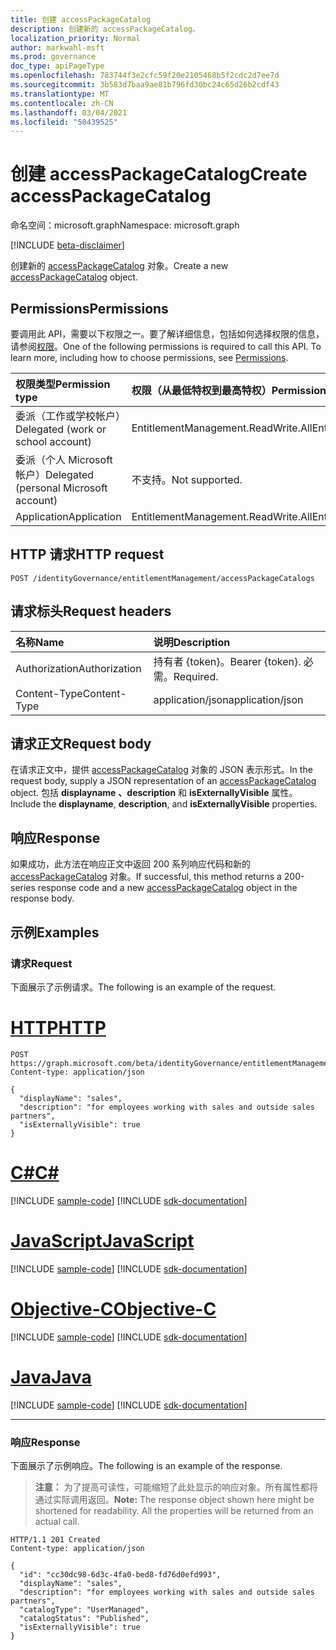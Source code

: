 ```yaml
---
title: 创建 accessPackageCatalog
description: 创建新的 accessPackageCatalog。
localization_priority: Normal
author: markwahl-msft
ms.prod: governance
doc_type: apiPageType
ms.openlocfilehash: 783744f3e2cfc59f20e2105468b5f2cdc2d7ee7d
ms.sourcegitcommit: 3b583d7baa9ae81b796fd30bc24c65d26b2cdf43
ms.translationtype: MT
ms.contentlocale: zh-CN
ms.lasthandoff: 03/04/2021
ms.locfileid: "50439525"
---
```

# <a name="create-accesspackagecatalog"></a><span data-ttu-id="9cc86-103">创建 accessPackageCatalog</span><span class="sxs-lookup"><span data-stu-id="9cc86-103">Create accessPackageCatalog</span></span>

<span data-ttu-id="9cc86-104">命名空间：microsoft.graph</span><span class="sxs-lookup"><span data-stu-id="9cc86-104">Namespace: microsoft.graph</span></span>

[!INCLUDE [beta-disclaimer](../../includes/beta-disclaimer.md)]

<span data-ttu-id="9cc86-105">创建新的 [accessPackageCatalog](../resources/accesspackagecatalog.md) 对象。</span><span class="sxs-lookup"><span data-stu-id="9cc86-105">Create a new [accessPackageCatalog](../resources/accesspackagecatalog.md) object.</span></span>

## <a name="permissions"></a><span data-ttu-id="9cc86-106">Permissions</span><span class="sxs-lookup"><span data-stu-id="9cc86-106">Permissions</span></span>

<span data-ttu-id="9cc86-p101">要调用此 API，需要以下权限之一。要了解详细信息，包括如何选择权限的信息，请参阅[权限](/graph/permissions-reference)。</span><span class="sxs-lookup"><span data-stu-id="9cc86-p101">One of the following permissions is required to call this API. To learn more, including how to choose permissions, see [Permissions](/graph/permissions-reference).</span></span>

| <span data-ttu-id="9cc86-109">权限类型</span><span class="sxs-lookup"><span data-stu-id="9cc86-109">Permission type</span></span>                        | <span data-ttu-id="9cc86-110">权限（从最低特权到最高特权）</span><span class="sxs-lookup"><span data-stu-id="9cc86-110">Permissions (from least to most privileged)</span></span> |
|:---------------------------------------|:--------------------------------------------|
| <span data-ttu-id="9cc86-111">委派（工作或学校帐户）</span><span class="sxs-lookup"><span data-stu-id="9cc86-111">Delegated (work or school account)</span></span>     | <span data-ttu-id="9cc86-112">EntitlementManagement.ReadWrite.All</span><span class="sxs-lookup"><span data-stu-id="9cc86-112">EntitlementManagement.ReadWrite.All</span></span> |
| <span data-ttu-id="9cc86-113">委派（个人 Microsoft 帐户）</span><span class="sxs-lookup"><span data-stu-id="9cc86-113">Delegated (personal Microsoft account)</span></span> | <span data-ttu-id="9cc86-114">不支持。</span><span class="sxs-lookup"><span data-stu-id="9cc86-114">Not supported.</span></span> |
| <span data-ttu-id="9cc86-115">Application</span><span class="sxs-lookup"><span data-stu-id="9cc86-115">Application</span></span>                            | <span data-ttu-id="9cc86-116">EntitlementManagement.ReadWrite.All</span><span class="sxs-lookup"><span data-stu-id="9cc86-116">EntitlementManagement.ReadWrite.All</span></span> |

## <a name="http-request"></a><span data-ttu-id="9cc86-117">HTTP 请求</span><span class="sxs-lookup"><span data-stu-id="9cc86-117">HTTP request</span></span>

<!-- { "blockType": "ignored" } -->

```http
POST /identityGovernance/entitlementManagement/accessPackageCatalogs
```

## <a name="request-headers"></a><span data-ttu-id="9cc86-118">请求标头</span><span class="sxs-lookup"><span data-stu-id="9cc86-118">Request headers</span></span>

| <span data-ttu-id="9cc86-119">名称</span><span class="sxs-lookup"><span data-stu-id="9cc86-119">Name</span></span>          | <span data-ttu-id="9cc86-120">说明</span><span class="sxs-lookup"><span data-stu-id="9cc86-120">Description</span></span>   |
|:--------------|:--------------|
| <span data-ttu-id="9cc86-121">Authorization</span><span class="sxs-lookup"><span data-stu-id="9cc86-121">Authorization</span></span> | <span data-ttu-id="9cc86-122">持有者 \{token\}。</span><span class="sxs-lookup"><span data-stu-id="9cc86-122">Bearer \{token\}.</span></span> <span data-ttu-id="9cc86-123">必需。</span><span class="sxs-lookup"><span data-stu-id="9cc86-123">Required.</span></span> |
| <span data-ttu-id="9cc86-124">Content-Type</span><span class="sxs-lookup"><span data-stu-id="9cc86-124">Content-Type</span></span>  | <span data-ttu-id="9cc86-125">application/json</span><span class="sxs-lookup"><span data-stu-id="9cc86-125">application/json</span></span>  |

## <a name="request-body"></a><span data-ttu-id="9cc86-126">请求正文</span><span class="sxs-lookup"><span data-stu-id="9cc86-126">Request body</span></span>

<span data-ttu-id="9cc86-127">在请求正文中，提供 [accessPackageCatalog](../resources/accesspackagecatalog.md) 对象的 JSON 表示形式。</span><span class="sxs-lookup"><span data-stu-id="9cc86-127">In the request body, supply a JSON representation of an [accessPackageCatalog](../resources/accesspackagecatalog.md) object.</span></span>  <span data-ttu-id="9cc86-128">包括 **displayname** **、description** 和 **isExternallyVisible** 属性。</span><span class="sxs-lookup"><span data-stu-id="9cc86-128">Include the **displayname**, **description**, and **isExternallyVisible** properties.</span></span>

## <a name="response"></a><span data-ttu-id="9cc86-129">响应</span><span class="sxs-lookup"><span data-stu-id="9cc86-129">Response</span></span>

<span data-ttu-id="9cc86-130">如果成功，此方法在响应正文中返回 200 系列响应代码和新的 [accessPackageCatalog](../resources/accesspackagecatalog.md) 对象。</span><span class="sxs-lookup"><span data-stu-id="9cc86-130">If successful, this method returns a 200-series response code and a new [accessPackageCatalog](../resources/accesspackagecatalog.md) object in the response body.</span></span>

## <a name="examples"></a><span data-ttu-id="9cc86-131">示例</span><span class="sxs-lookup"><span data-stu-id="9cc86-131">Examples</span></span>

### <a name="request"></a><span data-ttu-id="9cc86-132">请求</span><span class="sxs-lookup"><span data-stu-id="9cc86-132">Request</span></span>

<span data-ttu-id="9cc86-133">下面展示了示例请求。</span><span class="sxs-lookup"><span data-stu-id="9cc86-133">The following is an example of the request.</span></span>

# <a name="http"></a>[<span data-ttu-id="9cc86-134">HTTP</span><span class="sxs-lookup"><span data-stu-id="9cc86-134">HTTP</span></span>](#tab/http)
<!-- {
  "blockType": "request",
  "name": "create_accesspackagecatalog_from_accesspackagecatalogs"
}-->

```http
POST https://graph.microsoft.com/beta/identityGovernance/entitlementManagement/accessPackageCatalogs
Content-type: application/json

{
  "displayName": "sales",
  "description": "for employees working with sales and outside sales partners",
  "isExternallyVisible": true
}
```
# <a name="c"></a>[<span data-ttu-id="9cc86-135">C#</span><span class="sxs-lookup"><span data-stu-id="9cc86-135">C#</span></span>](#tab/csharp)
[!INCLUDE [sample-code](../includes/snippets/csharp/create-accesspackagecatalog-from-accesspackagecatalogs-csharp-snippets.md)]
[!INCLUDE [sdk-documentation](../includes/snippets/snippets-sdk-documentation-link.md)]

# <a name="javascript"></a>[<span data-ttu-id="9cc86-136">JavaScript</span><span class="sxs-lookup"><span data-stu-id="9cc86-136">JavaScript</span></span>](#tab/javascript)
[!INCLUDE [sample-code](../includes/snippets/javascript/create-accesspackagecatalog-from-accesspackagecatalogs-javascript-snippets.md)]
[!INCLUDE [sdk-documentation](../includes/snippets/snippets-sdk-documentation-link.md)]

# <a name="objective-c"></a>[<span data-ttu-id="9cc86-137">Objective-C</span><span class="sxs-lookup"><span data-stu-id="9cc86-137">Objective-C</span></span>](#tab/objc)
[!INCLUDE [sample-code](../includes/snippets/objc/create-accesspackagecatalog-from-accesspackagecatalogs-objc-snippets.md)]
[!INCLUDE [sdk-documentation](../includes/snippets/snippets-sdk-documentation-link.md)]

# <a name="java"></a>[<span data-ttu-id="9cc86-138">Java</span><span class="sxs-lookup"><span data-stu-id="9cc86-138">Java</span></span>](#tab/java)
[!INCLUDE [sample-code](../includes/snippets/java/create-accesspackagecatalog-from-accesspackagecatalogs-java-snippets.md)]
[!INCLUDE [sdk-documentation](../includes/snippets/snippets-sdk-documentation-link.md)]

---


### <a name="response"></a><span data-ttu-id="9cc86-139">响应</span><span class="sxs-lookup"><span data-stu-id="9cc86-139">Response</span></span>

<span data-ttu-id="9cc86-140">下面展示了示例响应。</span><span class="sxs-lookup"><span data-stu-id="9cc86-140">The following is an example of the response.</span></span>

> <span data-ttu-id="9cc86-p104">**注意：** 为了提高可读性，可能缩短了此处显示的响应对象。所有属性都将通过实际调用返回。</span><span class="sxs-lookup"><span data-stu-id="9cc86-p104">**Note:** The response object shown here might be shortened for readability. All the properties will be returned from an actual call.</span></span>

<!-- {
  "blockType": "response",
  "truncated": true,
  "@odata.type": "microsoft.graph.accessPackageCatalog"
} -->

```http
HTTP/1.1 201 Created
Content-type: application/json

{
  "id": "cc30dc98-6d3c-4fa0-bed8-fd76d0efd993",
  "displayName": "sales",
  "description": "for employees working with sales and outside sales partners",
  "catalogType": "UserManaged",
  "catalogStatus": "Published",
  "isExternallyVisible": true
}
```

<!-- uuid: 16cd6b66-4b1a-43a1-adaf-3a886856ed98
2019-02-04 14:57:30 UTC -->
<!-- {
  "type": "#page.annotation",
  "description": "Create accessPackageCatalog",
  "keywords": "",
  "section": "documentation",
  "tocPath": ""
}-->


